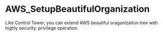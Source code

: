 # AWS_SetupBeautifulOrganization
Like Control Tower, you can extend AWS beautiful oraganization tree with highly security, privilege operation.
